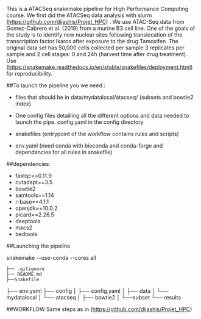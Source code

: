 This is a ATACSeq snakemake pipeline for High Performance Computing course. We first did the ATACSeq data analysis with slurm (https://github.com/dijashis/Projet_HPC) . We use ATAC-Seq data from Gomez-Cabrero et al. (2019) from a murine B3 cell line. One of the goals of the study is to identify new nuclear sites following translocation of the transcription factor Ikaros after exposure to the drug Tamoxifen .The original data set has 50,000 cells collected per sample 3 replicates per sample and 2 cell stages: 0 and 24h (harvest time after drug treatment). 
Use (https://snakemake.readthedocs.io/en/stable/snakefiles/deployment.html) for reproducibility.


##To launch the pipeline you we need :

- files that should be in data/mydatalocal/atacseq/ (subsets and bowtie2 index)

- One config files detailling all the different options and data needed to launch the pipe. config.yaml in the config directory 

- snakefiles (entrypoint of the workflow contains rules and scripts)

- env.yaml (need conda with bioconda and conda-forge and dependancies for all rules in snakefile)

##dependencies:
  - fastqc==0.11.9
  - cutadapt==3.5
  - bowtie2
  - samtools==1.14
  - r-base==4.1.1
  - openjdk==10.0.2
  - picard==2.26.5
  - deeptools
  - macs2
  - bedtools

##Launching the pipeline 

snakemake  --use-conda --cores all

	├── .gitignore
	├── README.md
	├──Snakefile
  ├── env.yaml
	├── config
	│      ├── config.yaml
	│ 
	├── data
	│   └── mydatalocal
	│         └── atacseq 
  │                ├── bowtie2
	│                └──subset
	└── results
  
  ##WORKFLOW
  Same steps as in (https://github.com/dijashis/Projet_HPC)
